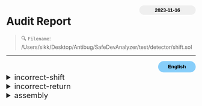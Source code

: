 <button class='date-button'>2023-11-16</button>

# Audit Report

> 🔍 `Filename`: /Users/sikk/Desktop/Antibug/SafeDevAnalyzer/test/detector/shift.sol
---

[<button class='styled-button'>English</button>](shift_en.md)
<br />


<style>
    .date-button{
        color:black;
        border:none;
        font-weight: bold;
        background-color: sand;
        width: 150px;
        height: 25px;
        float: right;
        border-radius: 20px;
    }
    .styled-button{
        color: black;
        border: none;
        font-weight: bold;
        background-color: lightskyblue;
        width: 100px;
        height: 30px;
        float: right;
        border-radius: 20px;
    }
    .styled-button:hover{
        color: black;
        border: none;
        font-weight: bold;
        background-color: pink;
        width: 100px;
        height: 30px;
        float: right;
        cursor: pointer;
    }
</style>

               
<details>
<summary style='font-size: 20px;'>incorrect-shift</summary>
<div markdown='1'>

## Detect Results

| Detector | Impact | Confidence | Info |
|:---:|:---:|:---:|:---:|
| incorrect-shift | <span style='color:lightcoral'> High </span> | <span style='color:lightcoral'> High </span> |  `Bar.f()` 함수는 잘못된 shift 연산을 포함하고 있습니다. `a = 8 >>' a` |||


## Vulnerabiltiy in code:

```solidity
line 13:     function f() internal pure returns (uint a) {

```
 ---

 ```solidity
line 15:             a := sar(a, 8)

```
 ---

 
어셈블리 함수에서 shift 연산을 사용할 때, 파라미터의 순서가 잘못된 경우를 검사합니다.
    

## Exploit scenario:


```solidity
contract C {
    function f() internal returns (uint a) {
        assembly {
            a := shr(a, 8)
        }
    }
}
```
`shr(a, 8)`: 변수 a의 비트를 오른쪽으로 8개만큼 시프트합니다. 즉, a의 값을 8비트 오른쪽으로 이동시킵니다.
`shr(8, a)`: 숫자 8을 변수 a의 비트 수만큼 오른쪽으로 시프트합니다. 따라서 a 변수가 어떤 값이든 안전하게 8 비트만큼 오른쪽으로 시프트됩니다.
    
`shl(a, 8)`: a 변수가 시프트됩니다. a 변수의 값과 비트 길이에 따라 결과가 달라질 수 있습니다. 만약 a가 충분히 큰 값을 갖고 있어서 왼쪽 시프트로 인해 비트 길이가 넘어가는 경우, 예상치 못한 값이 발생할 수 있습니다.
`shl(8, a)`: 8이 고정된 값을 시프트하는 것이므로 시프트 연산의 결과는 a 변수의 값에만 의존합니다. 따라서 a 변수가 어떤 값이든 안전하게 8 비트만큼 왼쪽으로 시프트됩니다.

`sar(a, 8)`: 변수 a의 비트를 오른쪽으로 이동시키므로 a의 현재 값에 따라 결과가 달라집니다. 
`sar(8, a)`: 항상 상수 8의 비트 이동 연산을 수행하므로 a의 현재 값에 영향을 받지 않습니다. 따라서 예측 가능하고 일관된 결과를 얻을 수 있습니다.


## Recommendation:


보통은 `sar(8, a)`, `shl(8, a)`, `shr(8, a)`가 더 예측 가능하고 안전한 방법일 수 있습니다. 하지만 실제 상황과 사용하는 데이터에 따라서 다른 방식이 더 적합할 수 있습니다. 이러한 결정은 프로그램의 요구 사항과 목적에 따라 다르므로 주의 깊게 검토하고 적절한 방법을 선택해야 합니다.
또한, solidity yul code는 Overflow/Underflow를 검사하지 않으므로, 이러한 케이스를 고려하여 코드를 작성해야 합니다.
    

## Reference:


- https://ethereum.stackexchange.com/questions/127538/right-shift-not-working-in-inline-assembly
- https://docs.soliditylang.org/en/v0.8.23/types.html#value-types:~:text=Before%20version%200.5.0%20a%20right%20shift%20x%20%3E%3E%20y%20for%20negative%20x%20was%20equivalent%20to%20the%20mathematical%20expression%20x%20/%202**y%20rounded%20towards%20zero%2C%20i.e.%2C%20right%20shifts%20used%20rounding%20up%20(towards%20zero)%20instead%20of%20rounding%20down%20(towards%20negative%20infinity).
- https://docs.soliditylang.org/en/v0.8.23/types.html#value-types:~:text=Overflow%20checks%20are%20never%20performed%20for%20shift%20operations%20as%20they%20are%20done%20for%20arithmetic%20operations.%20Instead%2C%20the%20result%20is%20always%20truncated.    
    

</details>

<details>
<summary style='font-size: 20px;'>incorrect-return</summary>
<div markdown='1'>

## Detect Results

| Detector | Impact | Confidence | Info |
|:---:|:---:|:---:|:---:|
| incorrect-return | <span style='color:lightcoral'> High </span> | <span style='color:olivedrab'> Medium </span> | 함수 `Foo.foo()`가 함수 `Bar.blockingFunction()`를 호출하면, `return(uint256,uint256)(0,0x20)`으로 인해 실행 흐름이 중단됩니다.
 |||


## Vulnerabiltiy in code:

```solidity
line 22:     function foo() public pure returns(bool) {

```
 ---

 ```solidity
line 7:     function blockingFunction() public pure returns (bool) {

```
 ---

 ```solidity
line 9:             return(0,0x20)

```
 ---

 inline assembly block에 return이 사용되면 예기치 않은 실행 흐름이 중단될 수 있습니다.

## Exploit scenario:


```solidity
    contract C {
        function f() internal returns (uint a, uint b) {
            assembly {
                return (5, 6)
            }
        }

        function g() returns (bool){
            f();
            return true;
        }
    }
```
f 함수의 return 문은 g 함수의 실행을 중단시킵니다.
g 함수를 호출하여 true 값을 반환할 것을 기대했으나 f 함수에서 5번째 offset부터 6바이트를 반환한 뒤 실행이 중단됩니다.

## Recommendation:

0.6.0 이상 버전부터 leave 키워드가 등장하였습니다. 만약 이전 버전을 사용한다면, 0.6.0 이상 버전으로 변경한 후, solidity의 leave 문을 사용하세요.

## Reference:

https://blog.ethereum.org/2019/12/03/ef-supported-teams-research-and-development-update-2019-pt-2#solidity-060:~:text=Add%20%22leave%22%20statement%20to%20Yul%20/%20Inline%20Assembly%20to%20return%20from%20current%20function

</details>

<details>
<summary style='font-size: 20px;'>assembly</summary>
<div markdown='1'>

## Detect Results

| Detector | Impact | Confidence | Info |
|:---:|:---:|:---:|:---:|
| assembly | <span style='color:skyblue'> Informational </span> | <span style='color:sandybrown'> Low </span> | 함수 `Bar.blockingFunction()`에서 `inline-assembly`가 사용되었습니다.
 |||


## Vulnerabiltiy in code:

```solidity
line 7:     function blockingFunction() public pure returns (bool) {

```
 ---

 
<details> 
    <summary style='font-size: 18px;color:pink;'> 💡 Inline Assembly란? </summary><br />
    
`inline-assembly`는 EVM에 직접적으로 상호작용하며 high-level에서 할 수 없는 수준의 control과 정밀도를 부여합니다.

구체적으로, 가스 사용량을 조정하거나, 특정 EVM 기능에 액세스할 수 있습니다.

solidity에서는 EVM bytecode로 컴파일하도록 설계된 중간 언어인 Yul을 사용하여 `inline-assembly`를 작성할 수 있습니다.

    assembly{ … }
형태로 작성합니다.

</details>
<br />

일반적으로 solidity 컴파일러는 메모리가 잘 정의되어 있는지 확인하고 있지만, `inline-assembly`를 사용하면 컴파일러의 검사를 벗어나기 때문에 메모리 조작으로 이어질 수 있습니다.
    


## Exploit scenario:


```solidity
contract VulnerableContract {
    uint8 public balance;

    function deposit(uint8 amount) public {
        assembly {
            sstore(balance.slot, add(sload(balance.slot), amount))
        }
    }

    function withdraw(uint8 amount) public {
        require(amount <= balance, "Insufficient balance");
        assembly {
            sstore(balance.slot, sub(sload(balance.slot), amount))
        }
    }
}
```    
`deposit` 함수에서 `amount`를 `balance`에 더할 때 `add` 명령을 사용하고 있습니다.
`balance`가 최댓값이 255에 가까워진 상태에서 더하려고 하면 오버플로우가 발생하여 `balance`가 감소할 수 있습니다.


## Recommendation:

`inline assembly` 사용에 주의하세요.

## Reference:


- https://medium.com/@ac1d_eth/technical-exploration-of-inline-assembly-in-solidity-b7d2b0b2bda8
- [https://solidity-kr.readthedocs.io/ko/latest/assembly.html#:~:text=Inline assembly is a way to access the Ethereum Virtual Machine at a low level. This bypasses several important safety features and checks of Solidity. You should only use it for tasks that need it%2C and only if you are confident with using it](https://solidity-kr.readthedocs.io/ko/latest/assembly.html#:~:text=Inline%20assembly%20is%20a%20way%20to%20access%20the%20Ethereum%20Virtual%20Machine%20at%20a%20low%20level.%20This%20bypasses%20several%20important%20safety%20features%20and%20checks%20of%20Solidity.%20You%20should%20only%20use%20it%20for%20tasks%20that%20need%20it%2C%20and%20only%20if%20you%20are%20confident%20with%20using%20it).    
    

</details>

